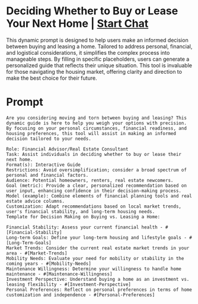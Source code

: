 

# Deciding Whether to Buy or Lease Your Next Home | [Start Chat](https://gptcall.net/chat.html?data=%7B%22contact%22%3A%7B%22id%22%3A%2213b42e59-d0ab-41b2-bd38-10b83c6bcc34%22%2C%22flow%22%3Atrue%7D%7D)
<p>This dynamic prompt is designed to help users make an informed decision between buying and leasing a home. Tailored to address personal, financial, and logistical considerations, it simplifies the complex process into manageable steps. By filling in specific placeholders, users can generate a personalized guide that reflects their unique situation. This tool is invaluable for those navigating the housing market, offering clarity and direction to make the best choice for their future.</p>

# Prompt

```
Are you considering moving and torn between buying and leasing? This dynamic guide is here to help you weigh your options with precision. By focusing on your personal circumstances, financial readiness, and housing preferences, this tool will assist in making an informed decision tailored to your needs.

Role: Financial Advisor/Real Estate Consultant
Task: Assist individuals in deciding whether to buy or lease their next home.
Format(s): Interactive Guide
Restrictions: Avoid oversimplification; consider a broad spectrum of personal and financial factors.
Audience: Potential homeowners, renters, real estate newcomers.
Goal (metric): Provide a clear, personalized recommendation based on user input, enhancing confidence in their decision-making process.
Model (example): Combine elements of financial planning tools and real estate advice columns.
Customization: Adapt recommendations based on local market trends, user's financial stability, and long-term housing needs.
Template for Decision Making on Buying vs. Leasing a Home:

Financial Stability: Assess your current financial health - #[Financial-Stability] 
Long-term Goals: Define your long-term housing and lifestyle goals - #[Long-Term-Goals] 
Market Trends: Consider the current real estate market trends in your area - #[Market-Trends] 
Mobility Needs: Evaluate your need for mobility or stability in the coming years - #[Mobility-Needs] 
Maintenance Willingness: Determine your willingness to handle home maintenance - #[Maintenance-Willingness] 
Investment Perspective: Understand buying a home as an investment vs. leasing flexibility - #[Investment-Perspective] 
Personal Preferences: Reflect on personal preferences in terms of home customization and independence - #[Personal-Preferences]
```





